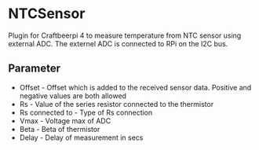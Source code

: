 # NTCSensor

Plugin for Craftbeerpi 4 to measure temperature from NTC sensor using external ADC. The externel ADC is connected to RPi on the I2C bus.


## Parameter

* Offset - Offset which is added to the received sensor data. Positive and negative values are both allowed
* Rs - Value of the series resistor connected to the thermistor
* Rs connected to - Type of Rs connection
* Vmax - Voltage max of ADC
* Beta - Beta of thermistor
* Delay - Delay of measurement in secs
